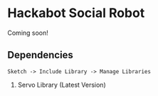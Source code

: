 # Hackabot Social Robot

Coming soon!

## Dependencies

`Sketch -> Include Library -> Manage Libraries`

1. Servo Library (Latest Version)